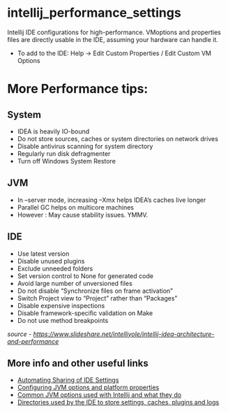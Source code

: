 # intellij_performance_settings
Intellij IDE configurations for high-performance.
VMoptions and properties files are directly usable in the IDE, assuming your hardware can handle it.
- To add to the IDE: Help -> Edit Custom Properties / Edit Custom VM Options

# More Performance tips: 
## System 
- IDEA is heavily IO-bound 
- Do not store sources, caches or system directories on network drives 
- Disable antivirus scanning for system directory 
- Regularly run disk defragmenter 
- Turn off Windows System Restore 

## JVM 
- In –server mode, increasing –Xmx helps IDEA’s caches live longer 
- Parallel GC helps on multicore machines 
- However : May cause stability issues. YMMV. 

## IDE 
- Use latest version 
- Disable unused plugins 
- Exclude unneeded folders 
- Set version control to None for generated code 
- Avoid large number of unversioned files 
- Do not disable “Synchronize files on frame activation” 
- Switch Project view to “Project” rather than “Packages” 
- Disable expensive inspections 
- Disable framework-specific validation on Make 
- Do not use method breakpoints 

*source - https://www.slideshare.net/intelliyole/intellij-idea-architecture-and-performance*

## More info and other useful links
- [Automating Sharing of IDE Settings](https://www.jetbrains.com/help/idea/sharing-your-ide-settings.html#settings-repository)
- [Configuring JVM options and platform properties](https://intellij-support.jetbrains.com/hc/en-us/articles/206544869-Configuring-JVM-options-and-platform-properties)
- [Common JVM options used with Intellij and what they do](https://github.com/FoxxMD/intellij-jvm-options-explained)
- [Directories used by the IDE to store settings, caches, plugins and logs ]( https://intellij-support.jetbrains.com/hc/en-us/articles/206544519)
